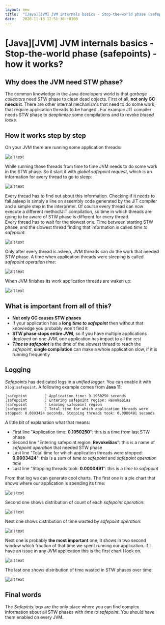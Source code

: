 ```yaml
---
layout: new
title:  "[Java][JVM] JVM internals basics - Stop-the-world phase (safepoints) - how it works?"
date:   2020-11-13 12:51:30 +0100
---
```


# [Java][JVM] JVM internals basics - Stop-the-world phase (safepoints) - how it works?
## Why does the JVM need STW phase?

The common knowledge in the Java developers world is that _garbage collectors_ need STW phase to clean dead objects.
First of all, **not only GC needs it**. There are other internal mechanisms that need to do some work, that require application threads to be hanged . 
For example JIT compiler needs STW phase to _deoptimize_ some compilations and to revoke _biased locks_. 

## How it works step by step

On your JVM there are running some application threads:

![alt text](/assets/stw/1.png "chart 1")
     
While running those threads from time to time JVM needs to do some work in the STW phase. So it start it with 
_global safepoint request_, which is an information for every thread to go to sleep:
  
![alt text](/assets/stw/2.png "chart 2")

Every thread has to find out about this information. Checking if it needs to fall asleep is simply a line on assembly code
generated by the JIT compiler and a simple step in the interpreter. Of course every thread can now execute a different method/JIT compilation, 
so time in which threads are going to be aware of STW phase is different for every thread.   
Every thread has to wait for the slowest one. Time between starting STW phase, and the slowest thread finding that information is called
_time to safepoint_:

![alt text](/assets/stw/3.png "chart 3")

Only after every thread is asleep, JVM threads can do the work that needed STW phase. A time when application threads were sleeping 
is called _safepoint operation time_: 

![alt text](/assets/stw/4.png "chart 4")

When JVM finishes its work application threads are waken up:

![alt text](/assets/stw/5.png "chart 5")

## What is important from all of this?

* **Not only GC causes STW phases** 
* If your application has a **long _time to safepoint_** then without that knowledge you probably won't find it
* **STW phase stops entire JVM**, so if you have multiple applications deployed on one JVM, one application has impact to all the rest
* **_Time to safepoint_** is the time of the slowest thread to reach the _safepoint_, **single compilation** can make a whole application slow, 
if it is running frequently

## Logging

_Safepoints_ has dedicated logs in a _unified logger_. You can enable it with ```Xlog:safepoint```. A following example comes
from **Java 11**:

```
[safepoint        ] Application time: 0.1950250 seconds
[safepoint        ] Entering safepoint region: RevokeBias
[safepoint        ] Leaving safepoint region
[safepoint        ] Total time for which application threads were stopped: 0.0003424 seconds, Stopping threads took: 0.0000491 seconds
```

A little bit of explanation what that means:
* First line "Application time: **0.1950250**": this is a time from last STW phase
* Second line "Entering safepoint region: **RevokeBias**": this is a name of _safepoint operation_ that needed STW phase
* Last line "Total time for which application threads were stopped: **0.0003424**": this is a sum of _time to safepoint_ and _safepoint operation time_
* Last line "Stopping threads took: **0.0000491**": this is a  _time to safepoint_

From that log we can generate cool charts. The first one is a pie chart that shows where our application is spending its time:

![alt text](/assets/stw/6.jpg "chart 6")

Second one shows distribution of count of each _safepoint operation_:

![alt text](/assets/stw/7.jpg "chart 7")

Next one shows distribution of time wasted by  _safepoint operation_:

![alt text](/assets/stw/8.jpg "chart 8")

Next one is probably **the most important** one, it shows in two second window which fraction of that time we spent running our application. If I have an
issue in any JVM application this is the first chart I look on.  

![alt text](/assets/stw/9.jpg "chart 9")

The last one shows distribution of time wasted in STW phases over time:

![alt text](/assets/stw/10.jpg "chart 10")

## Final words

The _Safepints_ logs are the only place where you can find complex information about all STW phases with _time to safepoint_. You should have them enabled
on every JVM. 